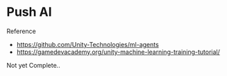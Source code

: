 # Push AI

Reference
- https://github.com/Unity-Technologies/ml-agents
- https://gamedevacademy.org/unity-machine-learning-training-tutorial/

Not yet Complete..